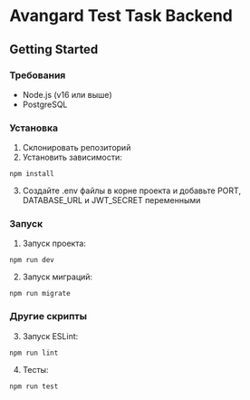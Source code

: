# Avangard Test Task Backend

## **Getting Started**

### **Требования**
- Node.js (v16 или выше)
- PostgreSQL

### **Установка**

1. Склонировать репозиторий
2. Установить зависимости:
  ```
  npm install
  ```
3. Создайте .env файлы в корне проекта и добавьте PORT, DATABASE_URL и JWT_SECRET переменными

### **Запуск**

1. Запуск проекта:
  ```
  npm run dev
  ```
2. Запуск миграций:
  ```
  npm run migrate
  ```

### **Другие скрипты**
3. Запуск ESLint:
  ```
  npm run lint
  ```
4. Тесты:
  ```
  npm run test
  ```

